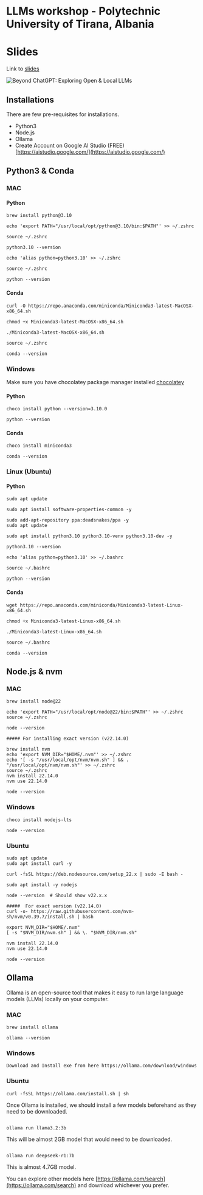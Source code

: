 # LLMs workshop - Polytechnic University of Tirana, Albania

# Slides


Link to [slides](https://github.com/alamgirqazi/LLMs-workshop-tirana/blob/main/slides/beyond-ChatGPT-LLMs-Tirana.pdf)

![Beyond ChatGPT: Exploring Open & Local LLMs](slides/beyond-chatgpt-llms-tirana.png)

## Installations

There are few pre-requisites for installations. 

- Python3
- Node.js
- Ollama
- Create Account on Google AI Studio (FREE) [https://aistudio.google.com/](https://aistudio.google.com/)

## Python3 & Conda

### MAC

#### Python

```
brew install python@3.10

echo 'export PATH="/usr/local/opt/python@3.10/bin:$PATH"' >> ~/.zshrc

source ~/.zshrc

python3.10 --version

echo 'alias python=python3.10' >> ~/.zshrc

source ~/.zshrc

python --version
```

#### Conda

```
curl -O https://repo.anaconda.com/miniconda/Miniconda3-latest-MacOSX-x86_64.sh

chmod +x Miniconda3-latest-MacOSX-x86_64.sh

./Miniconda3-latest-MacOSX-x86_64.sh

source ~/.zshrc

conda --version

```

### Windows 

Make sure you have chocolatey package manager installed [chocolatey](https://chocolatey.org/)

#### Python

```
choco install python --version=3.10.0

python --version
```

#### Conda 

```
choco install miniconda3

conda --version

```

### Linux (Ubuntu)

#### Python 

```
sudo apt update

sudo apt install software-properties-common -y

sudo add-apt-repository ppa:deadsnakes/ppa -y
sudo apt update

sudo apt install python3.10 python3.10-venv python3.10-dev -y

python3.10 --version

echo 'alias python=python3.10' >> ~/.bashrc

source ~/.bashrc

python --version
```

#### Conda 

```
wget https://repo.anaconda.com/miniconda/Miniconda3-latest-Linux-x86_64.sh

chmod +x Miniconda3-latest-Linux-x86_64.sh

./Miniconda3-latest-Linux-x86_64.sh

source ~/.bashrc

conda --version

```

## Node.js & nvm 

### MAC

```
brew install node@22

echo 'export PATH="/usr/local/opt/node@22/bin:$PATH"' >> ~/.zshrc
source ~/.zshrc

node --version 

##### For installing exact version (v22.14.0)

brew install nvm
echo 'export NVM_DIR="$HOME/.nvm"' >> ~/.zshrc
echo '[ -s "/usr/local/opt/nvm/nvm.sh" ] && . "/usr/local/opt/nvm/nvm.sh"' >> ~/.zshrc
source ~/.zshrc
nvm install 22.14.0
nvm use 22.14.0

node --version
```
### Windows

```
choco install nodejs-lts

node --version
```

### Ubuntu 

```
sudo apt update
sudo apt install curl -y

curl -fsSL https://deb.nodesource.com/setup_22.x | sudo -E bash -

sudo apt install -y nodejs

node --version  # Should show v22.x.x

#####  For exact version (v22.14.0)
curl -o- https://raw.githubusercontent.com/nvm-sh/nvm/v0.39.7/install.sh | bash

export NVM_DIR="$HOME/.nvm"
[ -s "$NVM_DIR/nvm.sh" ] && \. "$NVM_DIR/nvm.sh"

nvm install 22.14.0
nvm use 22.14.0

node --version

```

## Ollama

Ollama is an open-source tool that makes it easy to run large language models (LLMs) locally on your computer.

### MAC

```
brew install ollama

ollama --version
```

### Windows

```
Download and Install exe from here https://ollama.com/download/windows
```

### Ubuntu 

```
curl -fsSL https://ollama.com/install.sh | sh
```
 
Once Ollama is installed, we should install a few models beforehand as they need to be downloaded. 

```

ollama run llama3.2:3b

```
This will be almost 2GB model that would need to be downloaded. 

```

ollama run deepseek-r1:7b

```

This is almost 4.7GB model. 

You can explore other models here [https://ollama.com/search](https://ollama.com/search) and download whichever you prefer. 

